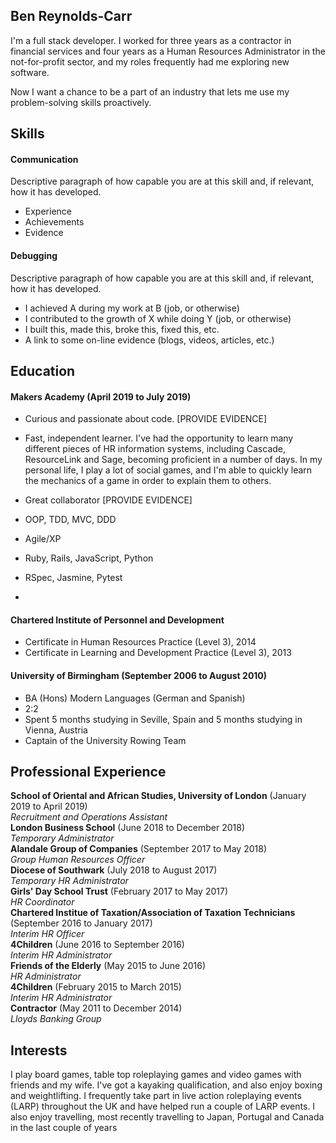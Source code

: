 ## Ben Reynolds-Carr

I'm a full stack developer. I worked for three years as a contractor in financial services and four years as a Human Resources Administrator in the not-for-profit sector, and my roles frequently had me exploring new software. 

Now I want a chance to be a part of an industry that lets me use my problem-solving skills proactively.

## Skills

#### Communication

Descriptive paragraph of how capable you are at this skill and, if relevant, how it has developed.

- Experience
- Achievements
- Evidence

#### Debugging

Descriptive paragraph of how capable you are at this skill and, if relevant, how it has developed.

- I achieved A during my work at B (job, or otherwise)
- I contributed to the growth of X while doing Y (job, or otherwise)
- I built this, made this, broke this, fixed this, etc.
- A link to some on-line evidence (blogs, videos, articles, etc.)

## Education

#### Makers Academy (April 2019 to July 2019)

- Curious and passionate about code. [PROVIDE EVIDENCE]
- Fast, independent learner. I've had the opportunity to learn many different pieces of HR information systems, including Cascade, ResourceLink and Sage, becoming proficient in a number of days. In my personal life, I play a lot of social games, and I'm able to quickly learn the mechanics of a game in order to explain them to others. 
- Great collaborator [PROVIDE EVIDENCE]

- OOP, TDD, MVC, DDD
- Agile/XP
- Ruby, Rails, JavaScript, Python
- RSpec, Jasmine, Pytest
- 

#### Chartered Institute of Personnel and Development
- Certificate in Human Resources Practice (Level 3), 2014
- Certificate in Learning and Development Practice (Level 3), 2013

#### University of Birmingham (September 2006 to August 2010)

- BA (Hons) Modern Languages (German and Spanish)
- 2:2
- Spent 5 months studying in Seville, Spain and 5 months studying in Vienna, Austria
- Captain of the University Rowing Team

## Professional Experience

**School of Oriental and African Studies, University of London** (January 2019 to April 2019)    
*Recruitment and Operations Assistant*  
**London Business School** (June 2018 to December 2018)   
*Temporary Administrator*  
**Alandale Group of Companies** (September 2017 to May 2018)   
*Group Human Resources Officer*  
**Diocese of Southwark** (July 2018 to August 2017)   
*Temporary HR Administrator*  
**Girls' Day School Trust** (February 2017 to May 2017)   
*HR Coordinator*  
**Chartered Institue of Taxation/Association of Taxation Technicians** (September 2016 to January 2017)   
*Interim HR Officer*  
**4Children** (June 2016 to September 2016)   
*Interim HR Administrator*  
**Friends of the Elderly** (May 2015 to June 2016)   
*HR Administrator*  
**4Children** (February 2015 to March 2015)   
*Interim HR Administrator*  
**Contractor** (May 2011 to December 2014)   
*Lloyds Banking Group* 

## Interests

I play board games, table top roleplaying games and video games with friends and my wife. I've got a kayaking qualification, and also enjoy boxing and weightlifting. I frequently take part in live action roleplaying events (LARP) throughout the UK and have helped run a couple of LARP events. I also enjoy travelling, most recently travelling to Japan, Portugal and Canada in the last couple of years 
